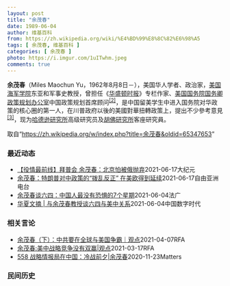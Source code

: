 ```yaml
---
layout: post
title: "余茂春"
date: 1989-06-04
author: 维基百科
from: https://zh.wikipedia.org/wiki/%E4%BD%99%E8%8C%82%E6%98%A5
tags: [ 余茂春, 维基百科 ]
categories: [ 余茂春 ]
photo: https://i.imgur.com/1uITwhm.jpeg
comments: true
---
```

<div class="mw-parser-output">
<p><b>余茂春</b>（Miles Maochun Yu，1962年8月8日<span class="useeditintro" title="Template:BLP editintro">－</span>），美国华人学者、政治家，<a href="/wiki/%E7%BE%8E%E5%9B%BD%E6%B5%B7%E5%86%9B%E5%AD%A6%E9%99%A2" title="美国海军学院">美国海军学院</a>东亚和军事史教授，曾担任《<a href="/wiki/%E5%8D%8E%E7%9B%9B%E9%A1%BF%E6%97%B6%E6%8A%A5" title="华盛顿时报">华盛顿时报</a>》专栏作家、<a href="/wiki/%E7%BE%8E%E5%9B%BD%E5%9B%BD%E5%8A%A1%E9%99%A2" title="美国国务院">美国国务院</a><a href="/wiki/%E7%BE%8E%E5%9B%BD%E5%9B%BD%E5%8A%A1%E5%8D%BF" title="美国国务卿">国务卿</a><a href="/wiki/%E6%94%BF%E7%AD%96%E8%A7%84%E5%88%92%E5%8A%9E%E5%85%AC%E5%AE%A4" title="政策规划办公室">政策规划办公室</a>中国政策规划首席顾问<sup id="cite_ref-BGWT_2-0" class="reference"><a href="#cite_note-BGWT-2">[2]</a></sup>，是中国留美学生中进入国务院对华政策的核心圈的第一人，在川普政府以後的美國對華扭轉政策上，提出不少參考意見<sup id="cite_ref-voa1117_3-0" class="reference"><a href="#cite_note-voa1117-3">[3]</a></sup>，现为<a href="/wiki/%E5%93%88%E5%BE%B7%E9%81%9C%E7%A0%94%E7%A9%B6%E6%89%80" title="哈德遜研究所">哈德逊研究所</a>高级研究员及<a href="/wiki/%E8%83%A1%E4%BD%9B%E7%A0%94%E7%A9%B6%E6%89%80" title="胡佛研究所">胡佛研究所</a>客座研究員。
</p>
</div><noscript><img src="//zh.wikipedia.org/wiki/Special:CentralAutoLogin/start?type=1x1" alt="" title="" width="1" height="1" style="border: none; position: absolute;"></noscript>
<div class="printfooter">取自“<a dir="ltr" href="https://zh.wikipedia.org/w/index.php?title=余茂春&amp;oldid=65347653">https://zh.wikipedia.org/w/index.php?title=余茂春&amp;oldid=65347653</a>”</div><div id="recent-news"><h3>最近动态</h3><ul><li><a href="https://nodebe4.github.io/waimei/2021-06-17/%E5%BD%B9%E6%83%85%E6%9C%80%E5%89%8D%E7%BA%BF-%E6%8B%9C%E6%99%AE%E4%BC%9A-%E4%BD%99%E8%8C%82%E6%98%A5-%E5%8C%97%E4%BA%AC%E6%80%95%E8%A2%AB%E4%BF%84%E6%8A%9B%E5%BC%83" title="【役情最前线】拜普会 余茂春：北京怕被俄抛弃—— 【大纪元2021年06月18日讯】（大纪元香港新闻中心报导）“一夜回到明朝东西厂”，警再搜苹果大楼捕五高层；美将成立太平洋特遣部队，直接对抗中共...">【役情最前线】拜普会 余茂春：北京怕被俄抛弃</a><time>2021-06-17</time><a class="tag">大纪元</a></li>
<li><a href="https://nodebe4.github.io/waimei/2021-06-17/%E4%BD%99%E8%8C%82%E6%98%A5-%E7%89%B9%E6%9C%97%E6%99%AE%E5%AF%B9%E4%B8%AD%E6%94%BF%E7%AD%96%E7%9A%84-%E6%8B%A8%E4%B9%B1%E5%8F%8D%E6%AD%A3-%E5%9C%A8%E7%BE%8E%E6%AC%A7%E5%BE%97%E5%88%B0%E5%BB%B6%E7%BB%AD" title="余茂春：特朗普对中政策的“拨乱反正” 在美欧得到延续—— 最近几天，七国集团和北约峰会发表的公报都批评中国的多项政策，关注台海的和平。美国前国务卿蓬佩奥的中国政策首席顾问余茂春指出，这是对特朗普...">余茂春：特朗普对中政策的“拨乱反正” 在美欧得到延续</a><time>2021-06-17</time><a class="tag">自由亚洲电台</a></li>
<li><a href="https://nodebe4.github.io/waimei/2021-06-04/%E4%BD%99%E8%8C%82%E6%98%A5%E8%B0%88%E5%85%AD%E5%9B%9B-%E4%B8%AD%E5%9B%BD%E4%BA%BA%E6%9C%80%E6%B2%A1%E6%9C%89%E6%81%90%E6%83%A7%E7%9A%847%E4%B8%AA%E6%98%9F%E6%9C%9F" title="余茂春谈六四：中国人最没有恐惧的7个星期—— 04/06/2021 - 12:22 据中央社报道称，美国前川普政府中国政策顾问余茂春说，1989年天安门民主运动是中国人自共产党上台以来最自由、最...">余茂春谈六四：中国人最没有恐惧的7个星期</a><time>2021-06-04</time><a class="tag">法广</a></li>
<li><a href="https://nodebe4.github.io/waimei/2021-06-04/%E5%8D%8E%E5%A4%8F%E6%96%87%E6%91%98-%E4%B8%8E%E4%BD%99%E8%8C%82%E6%98%A5%E6%95%99%E6%8E%88%E8%B0%88%E5%85%AD%E5%9B%9B%E4%B8%8E%E7%BE%8E%E4%B8%AD%E5%85%B3%E7%B3%BB" title="华夏文摘 | 与余茂春教授谈六四与美中关系—— 本文于2021年6月2日、3日分上下两篇发表于《华夏文摘》 受访人简介：余茂春，来自中国重庆，1985年赴美留学，于1994年始在美国海军学院任教...">华夏文摘 | 与余茂春教授谈六四与美中关系</a><time>2021-06-04</time><a class="tag">中国数字时代</a></li>
</ul></div><div id="open-opinion"><h3>相关言论</h3><ul><li><a href="https://nodebe4.github.io/opinion/2021-04-07/%E4%BD%99%E8%8C%82%E6%98%A5-%E4%B8%8B-%E4%B8%AD%E5%85%B1%E8%A6%81%E5%9C%A8%E5%85%A8%E7%90%83%E4%B8%8E%E7%BE%8E%E5%9B%BD%E4%BA%89%E9%9C%B8-%E8%A7%82%E7%82%B9/" title="自由亚洲电台">余茂春（下）：中共要在全球与美国争霸｜观点</a><time>2021-04-07</time><a class="tag">RFA</a></li>
<li><a href="https://nodebe4.github.io/opinion/2021-03-17/%E4%BD%99%E8%8C%82%E6%98%A5-%E7%BE%8E%E4%B8%AD%E6%88%98%E7%95%A5%E7%AB%9E%E4%BA%89%E6%B2%A1%E6%9C%89%E5%8F%8C%E8%B5%A2-%E8%A7%82%E7%82%B9/" title="自由亚洲电台">余茂春:美中战略竞争没有双赢|观点</a><time>2021-03-17</time><a class="tag">RFA</a></li>
<li><a href="https://nodebe4.github.io/opinion/2020-11-23/558-%E6%88%98%E7%95%A5%E6%83%85%E6%8A%A5%E5%B1%80%E5%9C%A8%E4%B8%AD%E5%9B%BD-%E5%86%B7%E6%88%98%E5%89%8D%E5%A4%95-%E4%BD%99%E8%8C%82%E6%98%A5/" title="野兽爱智慧">558 战略情报局在中国：冷战前夕|余茂春</a><time>2020-11-23</time><a class="tag">Matters</a></li>
</ul></div><div id="mjls-record"><h3>民间历史</h3><ul></ul></div>